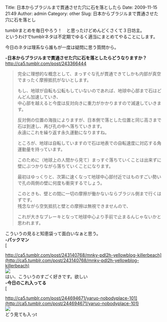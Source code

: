 Title: 日本からブラジルまで貫通させた穴に石を落としたら
Date: 2009-11-15 21:49
Author: admin
Category: other
Slug: 日本からブラジルまで貫通させた穴に石を落とし

tumblrまとめを毎日やろう！　と思ったけどめんどくさくて３日坊主。  
というわけでtumblrネタは不定期でゆるく適当にまとめてやることにします。

今日のネタは理系なら誰もが一度は疑問に思う質問から。

<!--more-->  
**-日本からブラジルまで貫通させた穴に石を落としたらどうなりますか？**  
<http://ca5.tumblr.com/post/243366444>

> 完全に理想的な概念として、まっすぐな孔が貫通できてしかも内部が真空でまったく摩擦抵抗がないとします。  
>
> もし、地球が自転も公転もしていないのであれば、地球中心部まで石はどんどん加速していき、  
>  中心部を越えると今度は反対向きに重力がかかりますので減速していきます。  
>
> 反対側の位置の海抜によりますが、日本側で落とした位置と同じ高さまで石は到達し、再び孔の中へ落ちていきます。  
>  永遠にこれを繰り返す永久運動になりますね。  
>
> ところが、地球は自転していますので石は地表での自転速度に対応する角運動量を持っています。  
>
> このために（地球上の人間から見て）まっすぐ落ちていくことは出来ずに壁にぶつかりながら落ちていくことになります。  
>
> 最初はゆっくりと、次第に速くなって地球中心部付近ではものすごい勢いで孔の両側の壁に何度も衝突するでしょう。  
>
> このときも、壁との間に一切の摩擦が働かないならブラジル側まで行くはずです。  
>  残念ながら空気抵抗と壁との摩擦は無視できませんので、  
>
> これが大きなブレーキとなって地球中心より手前で止まるんじゃないかと思われます。

こういうの見ると知恵袋って面白いなぁと思う。  
**-パックマン**  
[  

http://ca5.tumblr.com/post/243140768/mnky-pdl2h-yellowblog-killerbeach](http://ca5.tumblr.com/post/243140768/mnky-pdl2h-yellowblog-killerbeach)  
![](http://23.media.tumblr.com/XtMrF7ZxRocm5helGhPVR9bKo1_400.jpg)  
はい、こういうのすごく好きです。欲しい  
**-今日のこれ入ってる**  
[  

http://ca5.tumblr.com/post/244694671/yaruo-nobodyplace-101](http://ca5.tumblr.com/post/244694671/yaruo-nobodyplace-101)  
![](http://13.media.tumblr.com/tumblr_kt4oh8yK0X1qz7bbqo1_400.jpg)  
どう見ても入っt
